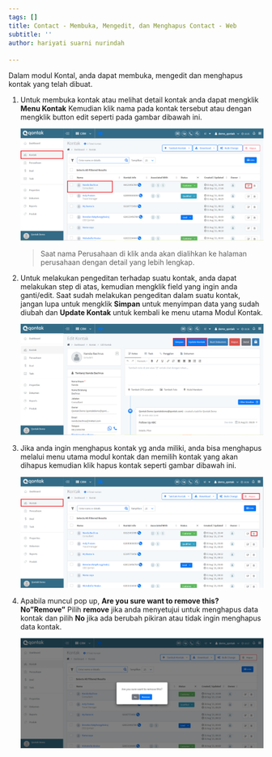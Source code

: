 ```yaml
---
tags: []
title: Contact - Membuka, Mengedit, dan Menghapus Contact - Web
subtitle: ''
author: hariyati suarni nurindah

---
```

Dalam modul Kontal, anda dapat membuka, mengedit dan menghapus kontak yang telah dibuat.

1. Untuk membuka kontak atau melihat detail kontak anda dapat mengklik **Menu Kontak** Kemudian klik nama pada kontak tersebut atau dengan mengklik button edit seperti pada gambar dibawah ini.

   ![](/uploads/kontakedit1.PNG)

   > Saat nama Perusahaan di klik anda akan dialihkan ke halaman perusahaan dengan detail yang lebih lengkap.
2. Untuk melakukan pengeditan terhadap suatu kontak, anda dapat melakukan step di atas, kemudian mengklik field yang ingin anda ganti/edit. Saat sudah melakukan pengeditan dalam suatu kontak, jangan lupa untuk mengklik **Simpan** untuk menyimpan data yang sudah diubah dan **Update Kontak** untuk kembali ke menu utama Modul Kontak.

   ![](/uploads/kontakedit2.PNG)
3. Jika anda ingin menghapus kontak yg anda miliki, anda bisa menghapus melalui menu utama modul kontak dan memilih kontak yang akan dihapus kemudian klik hapus kontak seperti gambar dibawah ini.

   ![](/uploads/kontakedit3.PNG)
4. Apabila muncul pop up, **Are you sure want to remove this? No”Remove”** Pilih **remove** jika anda menyetujui untuk menghapus data kontak dan pilih **No** jika ada berubah pikiran atau tidak ingin menghapus data kontak.

   ![](/uploads/kontakedit4.PNG)